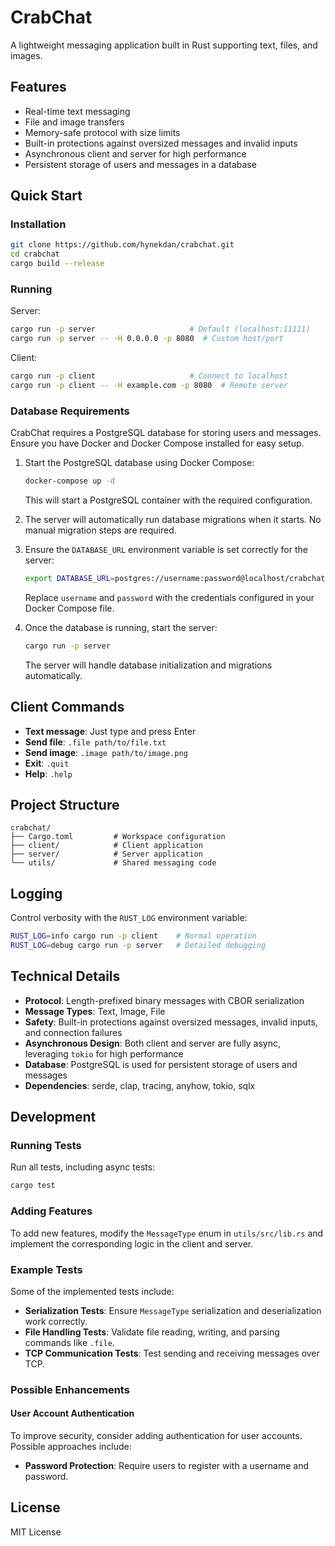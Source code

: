 # CrabChat

A lightweight messaging application built in Rust supporting text, files, and images.

## Features
- Real-time text messaging
- File and image transfers
- Memory-safe protocol with size limits
- Built-in protections against oversized messages and invalid inputs
- Asynchronous client and server for high performance
- Persistent storage of users and messages in a database

## Quick Start

### Installation
```bash
git clone https://github.com/hynekdan/crabchat.git
cd crabchat
cargo build --release
```

### Running
Server:
```bash
cargo run -p server                     # Default (localhost:11111)
cargo run -p server -- -H 0.0.0.0 -p 8080  # Custom host/port
```

Client:
```bash
cargo run -p client                     # Connect to localhost
cargo run -p client -- -H example.com -p 8080  # Remote server
```

### Database Requirements
CrabChat requires a PostgreSQL database for storing users and messages. Ensure you have Docker and Docker Compose installed for easy setup.

1. Start the PostgreSQL database using Docker Compose:
   ```bash
   docker-compose up -d
   ```

   This will start a PostgreSQL container with the required configuration.

2. The server will automatically run database migrations when it starts. No manual migration steps are required.

3. Ensure the `DATABASE_URL` environment variable is set correctly for the server:
   ```bash
   export DATABASE_URL=postgres://username:password@localhost/crabchat
   ```

   Replace `username` and `password` with the credentials configured in your Docker Compose file.

4. Once the database is running, start the server:
   ```bash
   cargo run -p server
   ```

   The server will handle database initialization and migrations automatically.

## Client Commands
- **Text message**: Just type and press Enter
- **Send file**: `.file path/to/file.txt`
- **Send image**: `.image path/to/image.png`
- **Exit**: `.quit`
- **Help**: `.help`

## Project Structure
```
crabchat/
├── Cargo.toml         # Workspace configuration
├── client/            # Client application
├── server/            # Server application
└── utils/             # Shared messaging code
```

## Logging
Control verbosity with the `RUST_LOG` environment variable:
```bash
RUST_LOG=info cargo run -p client    # Normal operation
RUST_LOG=debug cargo run -p server   # Detailed debugging
```

## Technical Details
- **Protocol**: Length-prefixed binary messages with CBOR serialization
- **Message Types**: Text, Image, File
- **Safety**: Built-in protections against oversized messages, invalid inputs, and connection failures
- **Asynchronous Design**: Both client and server are fully async, leveraging `tokio` for high performance
- **Database**: PostgreSQL is used for persistent storage of users and messages
- **Dependencies**: serde, clap, tracing, anyhow, tokio, sqlx

## Development

### Running Tests
Run all tests, including async tests:
```bash
cargo test
```

### Adding Features
To add new features, modify the `MessageType` enum in `utils/src/lib.rs` and implement the corresponding logic in the client and server.

### Example Tests
Some of the implemented tests include:
- **Serialization Tests**: Ensure `MessageType` serialization and deserialization work correctly.
- **File Handling Tests**: Validate file reading, writing, and parsing commands like `.file`.
- **TCP Communication Tests**: Test sending and receiving messages over TCP.

### Possible Enhancements

#### User Account Authentication
To improve security, consider adding authentication for user accounts. Possible approaches include:

- **Password Protection**: Require users to register with a username and password.

## License
MIT License